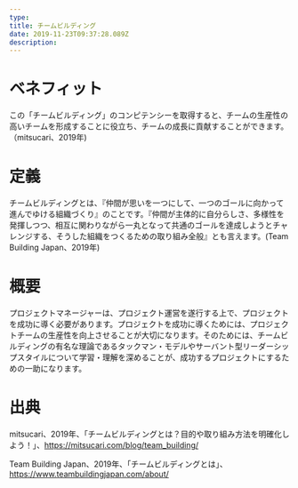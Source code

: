 ```yaml
---
type: 　
title: チームビルディング
date: 2019-11-23T09:37:28.089Z
description:
---
```

# ベネフィット

この「チームビルディング」のコンピテンシーを取得すると、チームの生産性の高いチームを形成することに役立ち、チームの成長に貢献することができます。（mitsucari、2019年)

# 定義

チームビルディングとは、『仲間が思いを一つにして、一つのゴールに向かって進んでゆける組織づくり』のことです。『仲間が主体的に自分らしさ、多様性を発揮しつつ、相互に関わりながら一丸となって共通のゴールを達成しようとチャレンジする、そうした組織をつくるための取り組み全般』とも言えます。(Team Building Japan、2019年)

# 概要

プロジェクトマネージャーは、プロジェクト運営を遂行する上で、プロジェクトを成功に導く必要があります。プロジェクトを成功に導くためには、プロジェクトチームの生産性を向上させることが大切になります。そのためには、チームビルディングの有名な理論であるタックマン・モデルやサーバント型リーダーシップスタイルについて学習・理解を深めることが、成功するプロジェクトにするための一助になります。

# 出典

mitsucari、2019年、「チームビルディングとは？目的や取り組み方法を明確化しよう！」、https://mitsucari.com/blog/team_building/

Team Building Japan、2019年、「チームビルディングとは」、https://www.teambuildingjapan.com/about/
